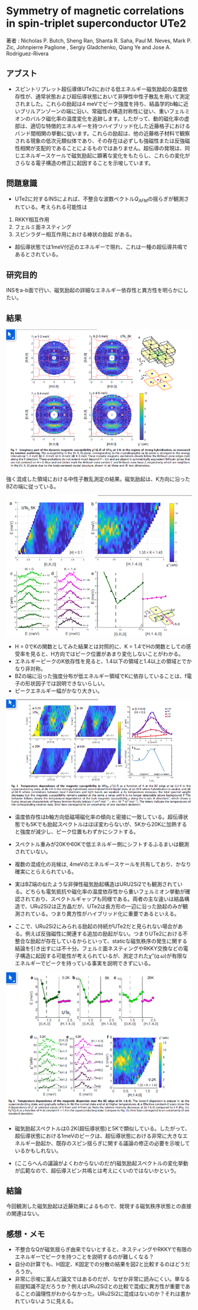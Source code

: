 # Symmetry of magnetic correlations in spin-triplet superconductor UTe2

著者 : Nicholas P. Butch, Sheng Ran, Shanta R. Saha, Paul M. Neves, Mark P. Zic, Johnpierre Paglione ,
Sergiy Gladchenko, Qiang Ye and Jose A. Rodriguez-Rivera

## アブスト
- スピントリプレット超伝導体UTe2における低エネルギー磁気励起の温度依存性が、通常状態および超伝導状態において非弾性中性子散乱を用いて測定されました。これらの励起は4 meVでピーク強度を持ち、結晶学的b軸に近いブリルアンゾーンの端に沿い、常磁性の構造対称性に従い、重いフェルミオンのバルク磁化率の温度変化を追跡します。したがって、動的磁化率の虚部は、適切な特徴的エネルギーを持つハイブリッド化した近藤格子におけるバンド間相関の挙動に従います。これらの励起は、他の近藤格子材料で観察される現象の低次元類似体であり、その存在は必ずしも強磁性または反強磁性相関が支配的であることによるものではありません。超伝導の発現は、同じエネルギースケールで磁気励起に顕著な変化をもたらし、これらの変化がさらなる電子構造の修正に起因することを示唆しています。

## 問題意識
- UTe2に対するINSによれば、不整合な波数ベクトル$Q_{AFM}$の揺らぎが観測されている。考えられる可能性は
1. RKKY相互作用
2. フェルミ面ネスティング
3. スピンラダー相互作用における棒状の励起
がある。

- 超伝導状態では1meV付近のエネルギーで現れ、これは一種の超伝導共鳴であるとされている。

## 研究目的
INSをa-b面で行い、磁気励起の詳細なエネルギー依存性と異方性を明らかにしたい。

## 結果

![図29](image-29.png)

強く混成した領域における中性子散乱測定の結果。磁気励起は、K方向に沿ったBZの端に従っている。

![図30](image-30.png)

- H = 0でKの関数としてみた結果とは対照的に、K = 1.4でHの関数としての感受率を見ると、H方向ではピーク位置があまり変化しないことがわかる。
- エネルギーピークのK依存性を見ると、1.4以下の領域と1.4以上の領域とでかなり非対称。
- BZの端に沿った強度分布が低エネルギー領域でKに依存していることは、f電子の形状因子では説明できないらしい。
- ピークエネルギー幅がかなり大きい。

![図31](image-31.png)

- 温度依存性はb軸方向低磁場磁化率の傾向と密接に一致している。超伝導状態でも5Kでも励起スペクトルはほぼ変わらないが、5Kから20Kに加熱すると強度が減少し、ピーク位置もわずかにシフトする。
- スペクトル重みが20Kや60Kで低エネルギー側にシフトするふるまいは観測されていない。
- 複数の混成化の兆候は, 4meVのエネルギースケールを共有しており、かなり確実にとらえられている。

- 実はBZ端の似たような非弾性磁気励起構造はURU2Si2でも観測されている。どちらも電気抵抗や磁化率の温度依存性から重いフェルミオン挙動が確認されており、スペクトルギャップも同様である。両者の主な違いは結晶構造で、URu2Si2は正方晶だが、UTe2は長方形の一辺に沿った励起のみが観測されている。つまり異方性がハイブリッド化に重要であるといえる。

- ここで、URu2Si2にみられる励起の持続がUTe2だと見られない場合がある。例えば反強磁性に関連する追加の励起がない。つまりUTe2における不整合な励起が存在しているからといって、staticな磁気秩序の発生に関する結論を引き出すには不十分。フェルミ面ネスティングやRKKY交換などの電子構造に起因する可能性が考えられているが、測定された$\chi''(q.\omega)$が有限なエネルギーでピークを持っている事実を説明できずにいる。

![図32](image-32.png)

- 磁気励起スペクトルは0.2K(超伝導状態)と5Kで類似している。したがって、超伝導状態における1meVのピークは、超伝導状態における非常に大きなエネルギー励起か、既存のスピン揺らぎに関する議論の修正の必要を示唆しているかもしれない。

- (ここらへんの議論がよくわからないのだが)磁気励起スペクトルの変化挙動が広範なので、超伝導スピン共鳴とは考えにくいのではないかという。

## 結論
今回観測した磁気励起は近藤効果によるもので、発現する磁気秩序状態との直接の関連はない。


## 感想・メモ
- 不整合なQが磁気揺らぎ由来でないとすると、ネスティングやRKKYで有限のエネルギーでピークを持つことを説明するのが難しくなる？
- 自分の計算でも、H固定、K固定での分散の結果を図2と比較するのはどうだろうか。
- 非常に示唆に富んだ論文ではあるのだが、なぜか非常に読みにくい。単なる前提知識不足だろうか？例えばURu2Si2との比較で混成に異方性が重要であることの論理性がわからなかった。URu2Si2に混成はないのか？それは書かれていないように見える。